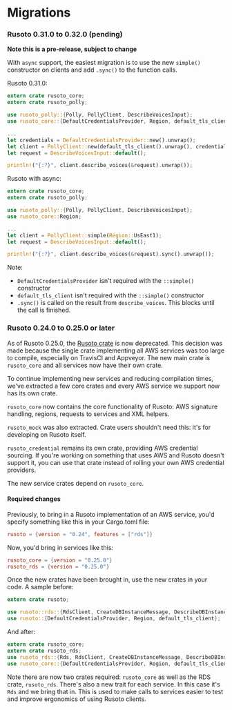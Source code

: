 # Migrations

### Rusoto 0.31.0 to 0.32.0 (pending)

**Note this is a pre-release, subject to change**

With `async` support, the easiest migration is to use the new `simple()` constructor on clients and add `.sync()` to the function calls.

Rusoto 0.31.0:

```rust
extern crate rusoto_core;
extern crate rusoto_polly;

use rusoto_polly::{Polly, PollyClient, DescribeVoicesInput};
use rusoto_core::{DefaultCredentialsProvider, Region, default_tls_client};

...
let credentials = DefaultCredentialsProvider::new().unwrap();
let client = PollyClient::new(default_tls_client().unwrap(), credentials, Region::UsEast1);
let request = DescribeVoicesInput::default();

println!("{:?}", client.describe_voices(&request).unwrap());
```

Rusoto with async:

```rust
extern crate rusoto_core;
extern crate rusoto_polly;

use rusoto_polly::{Polly, PollyClient, DescribeVoicesInput};
use rusoto_core::Region;

...
let client = PollyClient::simple(Region::UsEast1);
let request = DescribeVoicesInput::default();

println!("{:?}", client.describe_voices(&request).sync().unwrap());
```

Note:
* `DefaultCredentialsProvider` isn't required with the `::simple()` constructor
* `default_tls_client` isn't required with the `::simple()` constructor
* `.sync()` is called on the result from `describe_voices`. This blocks until the call is finished.

### Rusoto 0.24.0 to 0.25.0 or later

As of Rusoto 0.25.0, the [Rusoto crate](https://crates.io/crates/rusoto) is now deprecated.  This decision was made because the single crate implementing all AWS services was too large to compile, especially on TravisCI and Appveyor.  The new main crate is `rusoto_core` and all services now have their own crate.

To continue implementing new services and reducing compilation times, we've extracted a few core crates and every AWS service we support now has its own crate.

`rusoto_core` now contains the core functionality of Rusoto: AWS signature handling, regions, requests to services and XML helpers.

`rusoto_mock` was also extracted.  Crate users shouldn't need this: it's for developing on Rusoto itself.

`rusoto_credential` remains its own crate, providing AWS credential sourcing.  If you're working on something that uses AWS and Rusoto doesn't support it, you can use that crate instead of rolling your own AWS credential providers.

The new service crates depend on `rusoto_core`.

#### Required changes

Previously, to bring in a Rusoto implementation of an AWS service, you'd specify something like this in your Cargo.toml file:

```toml
rusoto = {version = "0.24", features = ["rds"]}
```

Now, you'd bring in services like this:

```toml
rusoto_core = {version = "0.25.0"}
rusoto_rds = {version = "0.25.0"}
```

Once the new crates have been brought in, use the new crates in your code.  A sample before:

```rust
extern crate rusoto;

use rusoto::rds::{RdsClient, CreateDBInstanceMessage, DescribeDBInstancesMessage};
use rusoto::{DefaultCredentialsProvider, Region, default_tls_client};
```

And after:

```rust
extern crate rusoto_core;
extern crate rusoto_rds;
use rusoto_rds::{Rds, RdsClient, CreateDBInstanceMessage, DescribeDBInstancesMessage};
use rusoto_core::{DefaultCredentialsProvider, Region, default_tls_client};
```

Note there are now two crates required: `rusoto_core` as well as the RDS crate, `rusoto_rds`.  There's also a new trait for each service.  In this case it's `Rds` and we bring that in.  This is used to make calls to services easier to test and improve ergonomics of using Rusoto clients.